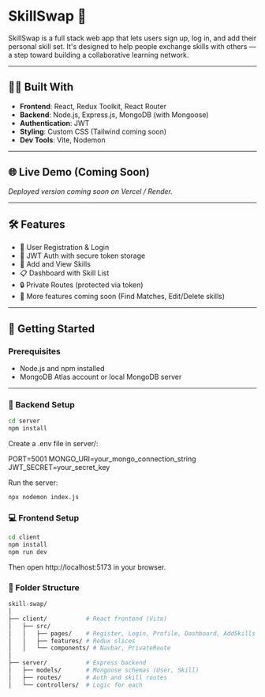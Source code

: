 # SkillSwap 🔄

SkillSwap is a full stack web app that lets users sign up, log in, and add their personal skill set. It's designed to help people exchange skills with others — a step toward building a collaborative learning network.

---

## 🧑‍💻 Built With

- **Frontend**: React, Redux Toolkit, React Router
- **Backend**: Node.js, Express.js, MongoDB (with Mongoose)
- **Authentication**: JWT
- **Styling**: Custom CSS (Tailwind coming soon)
- **Dev Tools**: Vite, Nodemon

---

## 🌐 Live Demo (Coming Soon)
*Deployed version coming soon on Vercel / Render.*

---

## 🛠️ Features

- 🔐 User Registration & Login
- 🔁 JWT Auth with secure token storage
- 🧠 Add and View Skills
- 📋 Dashboard with Skill List
- 🔒 Private Routes (protected via token)
- 🎯 More features coming soon (Find Matches, Edit/Delete skills)

---

## 🚀 Getting Started

### Prerequisites
- Node.js and npm installed
- MongoDB Atlas account or local MongoDB server

---

### 🔧 Backend Setup

```bash
cd server
npm install
```

Create a .env file in server/:

PORT=5001
MONGO_URI=your_mongo_connection_string
JWT_SECRET=your_secret_key

Run the server:
```bash
npx nodemon index.js
```

### 💻 Frontend Setup
```bash
cd client
npm install
npm run dev
```

Then open http://localhost:5173 in your browser.

### 🔐 Folder Structure
```bash
skill-swap/
│
├── client/           # React frontend (Vite)
│   ├── src/
│   │   ├── pages/    # Register, Login, Profile, Dashboard, AddSkills
│   │   ├── features/ # Redux slices
│   │   └── components/ # Navbar, PrivateRoute
│
├── server/           # Express backend
│   ├── models/       # Mongoose schemas (User, Skill)
│   ├── routes/       # Auth and skill routes
│   └── controllers/  # Logic for each 
```
